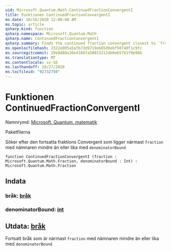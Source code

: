 ```yaml
---
uid: Microsoft.Quantum.Math.ContinuedFractionConvergentI
title: Funktionen ContinuedFractionConvergentI
ms.date: 10/26/2020 12:00:00 AM
ms.topic: article
qsharp.kind: function
qsharp.namespace: Microsoft.Quantum.Math
qsharp.name: ContinuedFractionConvergentI
qsharp.summary: Finds the continued fraction convergent closest to `fraction` with the denominator less or equal to `denominatorBound`
ms.openlocfilehash: 2322e005a5afb73d9719eb65d9ebf50740f1c9fc
ms.sourcegitcommit: 29e0d88a30e4166fa580132124b0eb57e1f0e986
ms.translationtype: MT
ms.contentlocale: sv-SE
ms.lasthandoff: 10/27/2020
ms.locfileid: "92732750"
---
```

# <a name="continuedfractionconvergenti-function"></a>Funktionen ContinuedFractionConvergentI

Namnrymd: [Microsoft. Quantum. matematik](xref:Microsoft.Quantum.Math)

Paketfilerna [](https://nuget.org/packages/)


Söker efter den fortsatta fraktions Convergent som ligger närmast `fraction` med nämnaren mindre än eller lika med `denominatorBound`

```qsharp
function ContinuedFractionConvergentI (fraction : Microsoft.Quantum.Math.Fraction, denominatorBound : Int) : Microsoft.Quantum.Math.Fraction
```


## <a name="input"></a>Indata

### <a name="fraction--fraction"></a>bråk: [bråk](xref:Microsoft.Quantum.Math.Fraction)




### <a name="denominatorbound--int"></a>denominatorBound: [int](xref:microsoft.quantum.lang-ref.int)





## <a name="output--fraction"></a>Utdata: [bråk](xref:Microsoft.Quantum.Math.Fraction)

Fortsatt bråk som är närmast `fraction` med nämnaren mindre än eller lika med `denominatorBound`